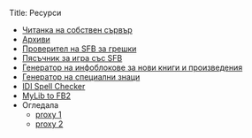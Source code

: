 Title: Ресурси

* [Читанка на собствен сървър](/resources/own-server)
* [Архиви](/resources/archives)
* [Проверител на SFB за грешки](https://tools.chitanka.info/sfb-check/)
* [Пясъчник за игра със SFB](/sandbox)
* [Генератор на инфоблокове за нови книги и произведения](https://tools.chitanka.info/infogen/)
* [Генератор на специални знаци](https://tools.chitanka.info/specialchar/)
* [IDI Spell Checker](http://freeplace.info/ididictionary/bulgarian_spell_checker/)
* [MyLib to FB2](https://asen.baramov.org/rsrc/MyLibToFB2_v-0-6-03.zip)
* Огледала
    * [proxy 1](http://freeplace.info/proxy/browse.php?u=http://clivl6rf3vft7ihw.onion)
    * [proxy 2](http://freeplace.info/proxy/browse.php?u=http://chitanka.i2p)

